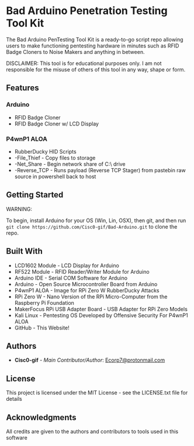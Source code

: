 # Bad Arduino Penetration Testing Tool Kit

The Bad Arduino PenTesting Tool Kit is a ready-to-go script repo allowing users to make functioning pentesting hardware in minutes such as RFID Badge Cloners to Noise Makers and anything in between.

DISCLAIMER: This tool is for educational purposes only. I am not responsible for the misuse of others of this tool in any way, shape or form.


## Features

### Arduino
* RFID Badge Cloner
* RFID Badge Cloner w/ LCD Display

### P4wnP1 ALOA
* RubberDucky HID Scripts
*   -File_Thief - Copy files to storage
*   -Net_Share - Begin network share of C:\ drive
*   -Reverse_TCP - Runs payload (Reverse TCP Stager) from pastebin raw source in powershell back to host

## Getting Started

WARNING: 

To begin, install Arduino for your OS (Win, Lin, OSX), then git, and then run ``` git clone https://github.com/Cisc0-gif/Bad-Arduino.git ``` to clone the repo.

## Built With

* LCD1602 Module - LCD Display for Arduino
* RF522 Module - RFID Reader/Writer Module for Arduino
* Arduino IDE - Serial COM Software for Arduino
* Arduino - Open Source Microcontroller Board from Arduino
* P4wnP1 ALOA - Image for RPi Zero W RubberDucky Attacks
* RPi Zero W - Nano Version of the RPi Micro-Computer from the Raspberry Pi Foundation
* MakerFocus RPi USB Adapter Board - USB Adapter for RPi Zero Models
* Kali Linux - Pentesting OS Developed by Offensive Security For P4wnP1 ALOA
* GitHub - This Website!


## Authors

* **Cisc0-gif** - *Main Contributor/Author*: Ecorp7@protonmail.com

## License

This project is licensed under the MIT License - see the LICENSE.txt file for details


## Acknowledgments

All credits are given to the authors and contributors to tools used in this software
